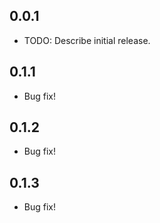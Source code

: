 ## 0.0.1

* TODO: Describe initial release.

## 0.1.1

* Bug fix!

## 0.1.2

* Bug fix!

## 0.1.3

* Bug fix!